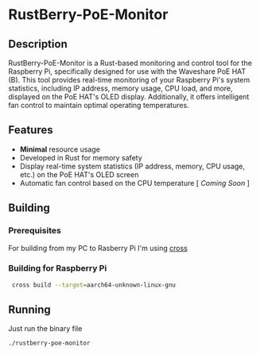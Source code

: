 # RustBerry-PoE-Monitor

## Description

RustBerry-PoE-Monitor is a Rust-based monitoring and control tool for the Raspberry Pi, specifically designed for use with the Waveshare PoE HAT (B). This tool provides real-time monitoring of your Raspberry Pi's system statistics, including IP address, memory usage, CPU load, and more, displayed on the PoE HAT's OLED display. Additionally, it offers intelligent fan control to maintain optimal operating temperatures.

## Features

- **Minimal** resource usage
- Developed in Rust for memory safety
- Display real-time system statistics (IP address, memory, CPU usage, etc.) on the PoE HAT's OLED screen
- Automatic fan control based on the CPU temperature [ _Coming Soon_ ]

## Building

### Prerequisites
For building from my PC to Rasberry Pi I'm using [cross](https://github.com/cross-rs/cross)

### Building for Raspberry Pi
```bash
 cross build --target=aarch64-unknown-linux-gnu
```

## Running

Just run the binary file
```bash
./rustberry-poe-monitor
```